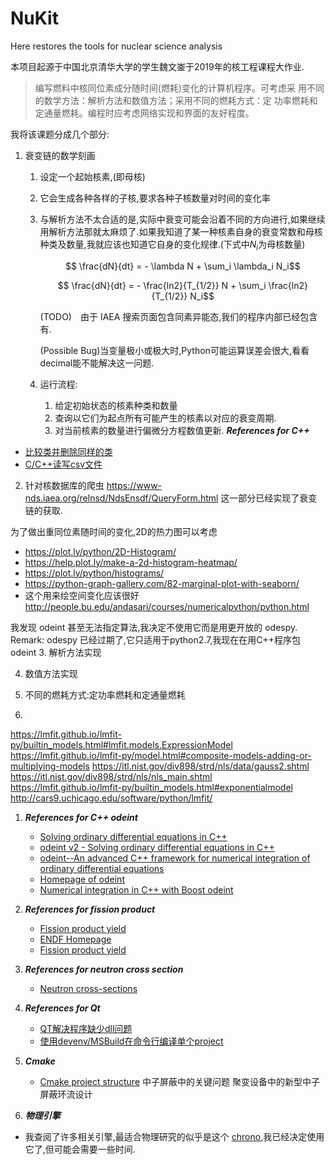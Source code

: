 # NuKit

Here restores the tools for nuclear science analysis 

本项目起源于中国北京清华大学的学生魏文崟于2019年的核工程课程大作业.

> 编写燃料中核同位素成分随时间(燃耗)变化的计算机程序。可考虑采
> 用不同的数学方法：解析方法和数值方法；采用不同的燃耗方式：定
> 功率燃耗和定通量燃耗。编程时应考虑网络实现和界面的友好程度。

我将该课题分成几个部分:

1. 衰变链的数学刻画

   1. 设定一个起始核素,(即母核)

   2. 它会生成各种各样的子核,要求各种子核数量对时间的变化率

   3. 与解析方法不太合适的是,实际中衰变可能会沿着不同的方向进行,如果继续用解析方法那就太麻烦了.如果我知道了某一种核素自身的衰变常数和母核种类及数量,我就应该也知道它自身的变化规律.(下式中$N_i$为母核数量)

      $$ \frac{dN}{dt} = - \lambda N + \sum_i \lambda_i N_i$$

      $$ \frac{dN}{dt} = - \frac{ln2}{T_{1/2}} N + \sum_i \frac{ln2}{T_{1/2}} N_i$$

      (TODO)　由于 IAEA 搜索页面包含同素异能态,我们的程序内部已经包含有.

      (Possible Bug)当变量极小或极大时,Python可能运算误差会很大,看看decimal能不能解决这一问题.

   4. 运行流程:

      1. 给定初始状态的核素种类和数量
      2. 查询以它们为起点所有可能产生的核素以对应的衰变周期.
      3. 对当前核素的数量进行偏微分方程数值更新.
***References for C++***
- [比较类并删除同样的类](https://blog.csdn.net/subfate/article/details/51594759)
- [C/C++读写csv文件](https://www.cnblogs.com/findumars/p/7252854.html)

2. 针对核数据库的爬虫 https://www-nds.iaea.org/relnsd/NdsEnsdf/QueryForm.html
这一部分已经实现了衰变链的获取.

为了做出重同位素随时间的变化,2D的热力图可以考虑

- https://plot.ly/python/2D-Histogram/
- https://help.plot.ly/make-a-2d-histogram-heatmap/
- https://plot.ly/python/histograms/
- https://python-graph-gallery.com/82-marginal-plot-with-seaborn/
- 这个用来绘空间变化应该很好 http://people.bu.edu/andasari/courses/numericalpython/python.html

我发现 odeint 甚至无法指定算法,我决定不使用它而是用更开放的 odespy. 
Remark: odespy 已经过期了,它只适用于python2.7,我现在在用C++程序包odeint
3. 解析方法实现

4. 数值方法实现

5. 不同的燃耗方式:定功率燃耗和定通量燃耗

6. 

https://lmfit.github.io/lmfit-py/builtin_models.html#lmfit.models.ExpressionModel
https://lmfit.github.io/lmfit-py/model.html#composite-models-adding-or-multiplying-models
https://itl.nist.gov/div898/strd/nls/data/gauss2.shtml
https://itl.nist.gov/div898/strd/nls/nls_main.shtml
https://lmfit.github.io/lmfit-py/builtin_models.html#exponentialmodel
http://cars9.uchicago.edu/software/python/lmfit/

1. ***References for C++ odeint***

   - [Solving ordinary differential equations in C++](https://www.codeproject.com/Articles/43607/Solving-ordinary-differential-equations-in-C)
   - [odeint v2 - Solving ordinary differential equations in C++](https://www.codeproject.com/Articles/268589/odeint-v2-Solving-ordinary-differential-equations)
   - [odeint--An advanced C++ framework for numerical integration of
     ordinary differential equations](https://headmyshoulder.github.io/odeint-v2/odeint_talk.pdf)
   - [Homepage of odeint](http://headmyshoulder.github.io/odeint-v2/index.html)
   - [Numerical integration in C++ with Boost odeint](http://boccelliengineering.altervista.org/junk/boost_integration/boost_odeint.html)
2. ***References for fission product***

   - [Fission product yield](https://wikivisually.com/wiki/Fission_product_yield) 
   - [ENDF Homepage](https://www.nndc.bnl.gov/exfor/endf00.jsp)
   - [Fission product yield](https://ipfs.io/ipfs/QmXoypizjW3WknFiJnKLwHCnL72vedxjQkDDP1mXWo6uco/wiki/Fission_product_yield.html)
3. ***References for neutron cross section***

   - [Neutron cross-sections](http://www.kayelaby.npl.co.uk/atomic_and_nuclear_physics/4_7/4_7_2.html)
4. ***References for Qt***
   - [QT解决程序缺少dll问题](https://blog.csdn.net/qq_36409711/article/details/78436252)
   - [使用devenv/MSBuild在命令行编译单个project](https://www.cnblogs.com/itech/archive/2011/12/22/2297587.html)
5. ***Cmake***
   - [Cmake project structure](https://arne-mertz.de/2018/06/cmake-project-structure/)
中子屏蔽中的关键问题
聚变设备中的新型中子屏蔽环流设计
6. ***物理引擎***
  - 我查阅了许多相关引擎,最适合物理研究的似乎是这个 [chrono](http://projectchrono.org/),我已经决定使用它了,但可能会需要一些时间.